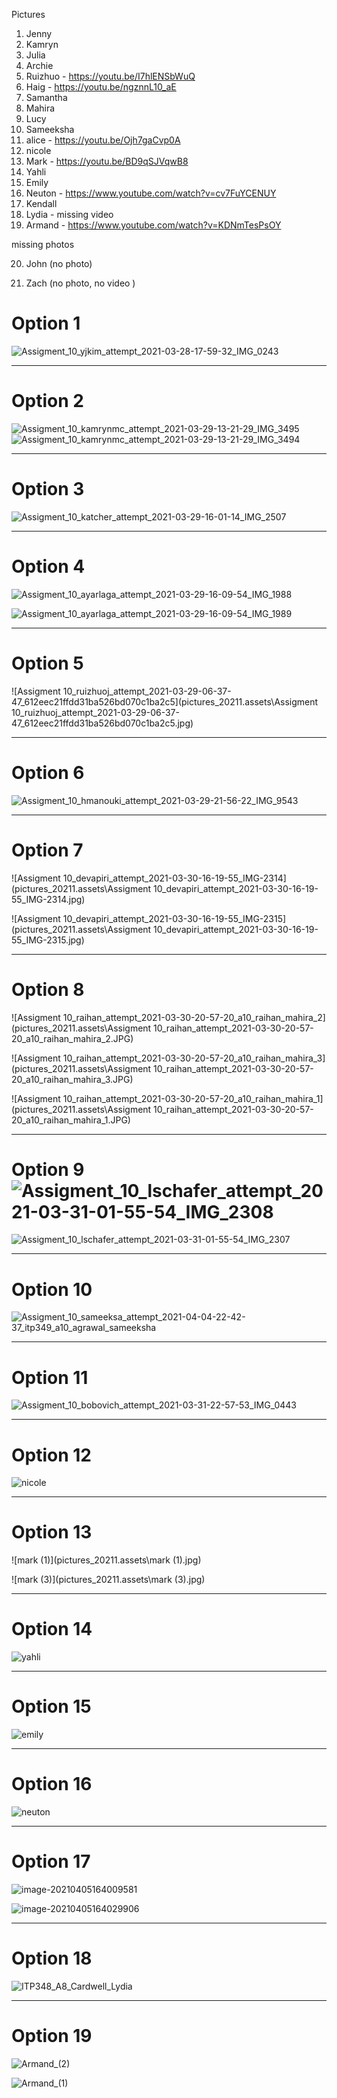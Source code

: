 Pictures

1. Jenny
2. Kamryn
3. Julia
4. Archie
5. Ruizhuo - https://youtu.be/I7hlENSbWuQ
6. Haig - https://youtu.be/ngznnL10_aE
7. Samantha
8. Mahira
9. Lucy
10. Sameeksha
11. alice - https://youtu.be/Ojh7gaCvp0A
12. nicole
13. Mark - https://youtu.be/BD9qSJVqwB8
14. Yahli
15. Emily
16. Neuton -  https://www.youtube.com/watch?v=cv7FuYCENUY
17. Kendall
18. Lydia - missing video
19. Armand - https://www.youtube.com/watch?v=KDNmTesPsOY

missing photos

20. John (no photo)

21. Zach (no photo, no video )

    



# Option 1

![Assigment_10_yjkim_attempt_2021-03-28-17-59-32_IMG_0243](pictures_20211.assets\Assigment_10_yjkim_attempt_2021-03-28-17-59-32_IMG_0243-1617664545086.jpg)



---

# Option 2

![Assigment_10_kamrynmc_attempt_2021-03-29-13-21-29_IMG_3495](pictures_20211.assets\Assigment_10_kamrynmc_attempt_2021-03-29-13-21-29_IMG_3495.jpg)![Assigment_10_kamrynmc_attempt_2021-03-29-13-21-29_IMG_3494](pictures_20211.assets\Assigment_10_kamrynmc_attempt_2021-03-29-13-21-29_IMG_3494.jpg)

---

# Option 3

![Assigment_10_katcher_attempt_2021-03-29-16-01-14_IMG_2507](pictures_20211.assets\Assigment_10_katcher_attempt_2021-03-29-16-01-14_IMG_2507.jpg)



---

# Option 4
![Assigment_10_ayarlaga_attempt_2021-03-29-16-09-54_IMG_1988](pictures_20211.assets\Assigment_10_ayarlaga_attempt_2021-03-29-16-09-54_IMG_1988.jpg)

![Assigment_10_ayarlaga_attempt_2021-03-29-16-09-54_IMG_1989](pictures_20211.assets\Assigment_10_ayarlaga_attempt_2021-03-29-16-09-54_IMG_1989.jpg)

---
# Option 5

![Assigment 10_ruizhuoj_attempt_2021-03-29-06-37-47_612eec21ffdd31ba526bd070c1ba2c5](pictures_20211.assets\Assigment 10_ruizhuoj_attempt_2021-03-29-06-37-47_612eec21ffdd31ba526bd070c1ba2c5.jpg)



---



# Option 6

![Assigment_10_hmanouki_attempt_2021-03-29-21-56-22_IMG_9543](pictures_20211.assets\Assigment_10_hmanouki_attempt_2021-03-29-21-56-22_IMG_9543.jpg)



---

# Option 7

![Assigment 10_devapiri_attempt_2021-03-30-16-19-55_IMG-2314](pictures_20211.assets\Assigment 10_devapiri_attempt_2021-03-30-16-19-55_IMG-2314.jpg)

![Assigment 10_devapiri_attempt_2021-03-30-16-19-55_IMG-2315](pictures_20211.assets\Assigment 10_devapiri_attempt_2021-03-30-16-19-55_IMG-2315.jpg)

---



# Option 8

![Assigment 10_raihan_attempt_2021-03-30-20-57-20_a10_raihan_mahira_2](pictures_20211.assets\Assigment 10_raihan_attempt_2021-03-30-20-57-20_a10_raihan_mahira_2.JPG)

![Assigment 10_raihan_attempt_2021-03-30-20-57-20_a10_raihan_mahira_3](pictures_20211.assets\Assigment 10_raihan_attempt_2021-03-30-20-57-20_a10_raihan_mahira_3.JPG)

![Assigment 10_raihan_attempt_2021-03-30-20-57-20_a10_raihan_mahira_1](pictures_20211.assets\Assigment 10_raihan_attempt_2021-03-30-20-57-20_a10_raihan_mahira_1.JPG)



---

# Option 9![Assigment_10_lschafer_attempt_2021-03-31-01-55-54_IMG_2308](pictures_20211.assets\Assigment_10_lschafer_attempt_2021-03-31-01-55-54_IMG_2308.jpg)

![Assigment_10_lschafer_attempt_2021-03-31-01-55-54_IMG_2307](pictures_20211.assets\Assigment_10_lschafer_attempt_2021-03-31-01-55-54_IMG_2307.jpg)



---

# Option 10

![Assigment_10_sameeksa_attempt_2021-04-04-22-42-37_itp349_a10_agrawal_sameeksha](pictures_20211.assets\Assigment_10_sameeksa_attempt_2021-04-04-22-42-37_itp349_a10_agrawal_sameeksha.jpg)



---

# Option 11

![Assigment_10_bobovich_attempt_2021-03-31-22-57-53_IMG_0443](pictures_20211.assets\Assigment_10_bobovich_attempt_2021-03-31-22-57-53_IMG_0443.jpg)



---

# Option 12
![nicole](pictures_20211.assets\nicole.JPG)



---

# Option 13

![mark (1)](pictures_20211.assets\mark (1).jpg)

![mark (3)](pictures_20211.assets\mark (3).jpg)



---

# Option 14

![yahli](pictures_20211.assets\yahli.jpg)

---

# Option 15

![emily](pictures_20211.assets\emily.JPG)



---

# Option 16

![neuton](pictures_20211.assets\neuton.png)



---

# Option 17

![image-20210405164009581](pictures_20211.assets\image-20210405164009581.png)

![image-20210405164029906](pictures_20211.assets\image-20210405164029906.png)



---

# Option 18

![ITP348_A8_Cardwell_Lydia](pictures_20211.assets\ITP348_A8_Cardwell_Lydia.jpg)



---

# Option 19

![Armand_(2)](pictures_20211.assets\Armand_(2).jpg)

![Armand_(1)](pictures_20211.assets\Armand_(1).jpg)